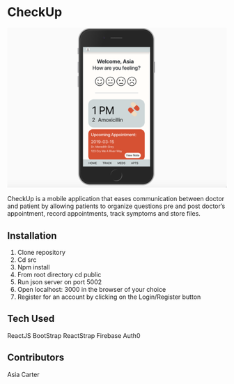 # CheckUp

![alt text](CheckUp.png)

CheckUp is a mobile application that eases communication between doctor and patient by allowing patients to organize questions pre and post doctor’s appointment, record appointments, track symptoms and store files.

## Installation

1. Clone repository
1. Cd src
1. Npm install
1. From root directory cd public
1. Run json server on port 5002
1. Open localhost: 3000 in the browser of your choice
1. Register for an account by clicking on the Login/Register button

## Tech Used

ReactJS
BootStrap
ReactStrap
Firebase
Auth0

## Contributors
Asia Carter
